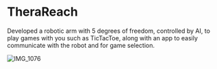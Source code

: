 # TheraReach
Developed a robotic arm with 5 degrees of freedom, controlled by AI, to play games with you such as TicTacToe, along with an app to easily communicate with the robot and for game selection.

![IMG_1076](https://github.com/user-attachments/assets/6f9207ff-b129-4c55-9552-9e4155a4adc6)
